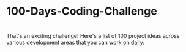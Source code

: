 # <h1> 100-Days-Coding-Challenge <h1/>
That's an exciting challenge! Here's a list of 100 project ideas across various development areas that you can work on daily:
